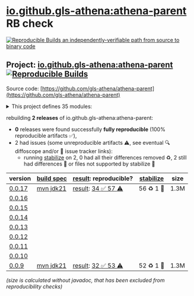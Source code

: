[io.github.gls-athena:athena-parent](https://central.sonatype.com/artifact/io.github.gls-athena/athena-parent/versions) RB check
=======

[![Reproducible Builds](https://reproducible-builds.org/images/logos/rb.svg) an independently-verifiable path from source to binary code](https://reproducible-builds.org/)

## Project: [io.github.gls-athena:athena-parent](https://central.sonatype.com/artifact/io.github.gls-athena/athena-parent/versions) [![Reproducible Builds](https://img.shields.io/endpoint?url=https://raw.githubusercontent.com/jvm-repo-rebuild/reproducible-central/master/content/io/github/gls-athena/badge.json)](https://github.com/jvm-repo-rebuild/reproducible-central/blob/master/content/io/github/gls-athena/README.md)

Source code: [https://github.com/gls-athena/athena-parent](https://github.com/gls-athena/athena-parent)

<details><summary>This project defines 35 modules:</summary>

* [io.github.gls-athena.cloud.boot:athena-cloud-boot](https://central.sonatype.com/artifact/io.github.gls-athena.cloud.boot/athena-cloud-boot/overview)
* [io.github.gls-athena.cloud.core:athena-cloud-core](https://central.sonatype.com/artifact/io.github.gls-athena.cloud.core/athena-cloud-core/overview)
* [io.github.gls-athena.cloud:athena-cloud](https://central.sonatype.com/artifact/io.github.gls-athena.cloud/athena-cloud/overview)
* [io.github.gls-athena.common.bean:athena-common-bean](https://central.sonatype.com/artifact/io.github.gls-athena.common.bean/athena-common-bean/overview)
* [io.github.gls-athena.common.core:athena-common-core](https://central.sonatype.com/artifact/io.github.gls-athena.common.core/athena-common-core/overview)
* [io.github.gls-athena.common:athena-common](https://central.sonatype.com/artifact/io.github.gls-athena.common/athena-common/overview)
* [io.github.gls-athena.sdk.amap:athena-sdk-amap](https://central.sonatype.com/artifact/io.github.gls-athena.sdk.amap/athena-sdk-amap/overview)
* [io.github.gls-athena.sdk.core:athena-sdk-core](https://central.sonatype.com/artifact/io.github.gls-athena.sdk.core/athena-sdk-core/overview)
* [io.github.gls-athena.sdk.feishu:athena-sdk-feishu](https://central.sonatype.com/artifact/io.github.gls-athena.sdk.feishu/athena-sdk-feishu/overview)
* [io.github.gls-athena.sdk.log:athena-sdk-log](https://central.sonatype.com/artifact/io.github.gls-athena.sdk.log/athena-sdk-log/overview)
* [io.github.gls-athena.sdk.message:athena-sdk-message](https://central.sonatype.com/artifact/io.github.gls-athena.sdk.message/athena-sdk-message/overview)
* [io.github.gls-athena.sdk.wechat:athena-sdk-wechat](https://central.sonatype.com/artifact/io.github.gls-athena.sdk.wechat/athena-sdk-wechat/overview)
* [io.github.gls-athena.sdk.xxl.job:athena-sdk-xxl-job](https://central.sonatype.com/artifact/io.github.gls-athena.sdk.xxl.job/athena-sdk-xxl-job/overview)
* [io.github.gls-athena.sdk:athena-sdk](https://central.sonatype.com/artifact/io.github.gls-athena.sdk/athena-sdk/overview)
* [io.github.gls-athena.starter.aliyun.core:athena-starter-aliyun-core](https://central.sonatype.com/artifact/io.github.gls-athena.starter.aliyun.core/athena-starter-aliyun-core/overview)
* [io.github.gls-athena.starter.aliyun.oss:athena-starter-aliyun-oss](https://central.sonatype.com/artifact/io.github.gls-athena.starter.aliyun.oss/athena-starter-aliyun-oss/overview)
* [io.github.gls-athena.starter.aliyun.sms:athena-starter-aliyun-sms](https://central.sonatype.com/artifact/io.github.gls-athena.starter.aliyun.sms/athena-starter-aliyun-sms/overview)
* [io.github.gls-athena.starter.async:athena-starter-async](https://central.sonatype.com/artifact/io.github.gls-athena.starter.async/athena-starter-async/overview)
* [io.github.gls-athena.starter.core:athena-starter-core](https://central.sonatype.com/artifact/io.github.gls-athena.starter.core/athena-starter-core/overview)
* [io.github.gls-athena.starter.data.jpa:athena-starter-data-jpa](https://central.sonatype.com/artifact/io.github.gls-athena.starter.data.jpa/athena-starter-data-jpa/overview)
* [io.github.gls-athena.starter.data.redis:athena-starter-data-redis](https://central.sonatype.com/artifact/io.github.gls-athena.starter.data.redis/athena-starter-data-redis/overview)
* [io.github.gls-athena.starter.dynamic.datasource:athena-starter-dynamic-datasource](https://central.sonatype.com/artifact/io.github.gls-athena.starter.dynamic.datasource/athena-starter-dynamic-datasource/overview)
* [io.github.gls-athena.starter.excel:athena-starter-excel](https://central.sonatype.com/artifact/io.github.gls-athena.starter.excel/athena-starter-excel/overview)
* [io.github.gls-athena.starter.file:athena-starter-file](https://central.sonatype.com/artifact/io.github.gls-athena.starter.file/athena-starter-file/overview)
* [io.github.gls-athena.starter.jasper:athena-starter-jasper](https://central.sonatype.com/artifact/io.github.gls-athena.starter.jasper/athena-starter-jasper/overview)
* [io.github.gls-athena.starter.json:athena-starter-json](https://central.sonatype.com/artifact/io.github.gls-athena.starter.json/athena-starter-json/overview)
* [io.github.gls-athena.starter.mybatis:athena-starter-mybatis](https://central.sonatype.com/artifact/io.github.gls-athena.starter.mybatis/athena-starter-mybatis/overview)
* [io.github.gls-athena.starter.pdf:athena-starter-pdf](https://central.sonatype.com/artifact/io.github.gls-athena.starter.pdf/athena-starter-pdf/overview)
* [io.github.gls-athena.starter.swagger:athena-starter-swagger](https://central.sonatype.com/artifact/io.github.gls-athena.starter.swagger/athena-starter-swagger/overview)
* [io.github.gls-athena.starter.web:athena-starter-web](https://central.sonatype.com/artifact/io.github.gls-athena.starter.web/athena-starter-web/overview)
* [io.github.gls-athena.starter.word:athena-starter-word](https://central.sonatype.com/artifact/io.github.gls-athena.starter.word/athena-starter-word/overview)
* [io.github.gls-athena.starter:athena-starter](https://central.sonatype.com/artifact/io.github.gls-athena.starter/athena-starter/overview)
* [io.github.gls-athena:athena-bom](https://central.sonatype.com/artifact/io.github.gls-athena/athena-bom/overview)
* [io.github.gls-athena:athena-parent](https://central.sonatype.com/artifact/io.github.gls-athena/athena-parent/overview)
* [io.github.gls-athena:athena-project](https://central.sonatype.com/artifact/io.github.gls-athena/athena-project/overview)
</details>

rebuilding **2 releases** of io.github.gls-athena:athena-parent:
- **0** releases were found successfully **fully reproducible** (100% reproducible artifacts :white_check_mark:),
- 2 had issues (some unreproducible artifacts :warning:, see eventual :mag: diffoscope and/or :memo: issue tracker links):
  - running [stabilize](doc/stabilize.md) on 2, 0 had all their differences removed :recycle:, 2 still had differences :rotating_light: or files not supported by stabilize :no_entry_sign:

| version | [build spec](/BUILDSPEC.md) | [result](https://reproducible-builds.org/docs/jvm/): reproducible? | [stabilize](https://github.com/google/oss-rebuild/blob/main/cmd/stabilize/README.md) | size |
| -- | --------- | ------ | ------ | -- |
| [0.0.17](https://central.sonatype.com/artifact/io.github.gls-athena/athena-parent/0.0.17/pom) | [mvn jdk21](athena-0.0.17.buildspec) | [result](athena-parent-0.0.17.buildinfo): [34 :white_check_mark:  57 :warning:](athena-parent-0.0.17.buildcompare) | 56 :recycle: 1 :no_entry_sign: | 1.3M |
| [0.0.16](https://central.sonatype.com/artifact/io.github.gls-athena/athena-parent/0.0.16/pom) | | | |
| [0.0.15](https://central.sonatype.com/artifact/io.github.gls-athena/athena-parent/0.0.15/pom) | | | |
| [0.0.14](https://central.sonatype.com/artifact/io.github.gls-athena/athena-parent/0.0.14/pom) | | | |
| [0.0.13](https://central.sonatype.com/artifact/io.github.gls-athena/athena-parent/0.0.13/pom) | | | |
| [0.0.12](https://central.sonatype.com/artifact/io.github.gls-athena/athena-parent/0.0.12/pom) | | | |
| [0.0.11](https://central.sonatype.com/artifact/io.github.gls-athena/athena-parent/0.0.11/pom) | | | |
| [0.0.10](https://central.sonatype.com/artifact/io.github.gls-athena/athena-parent/0.0.10/pom) | | | |
| [0.0.9](https://central.sonatype.com/artifact/io.github.gls-athena/athena-parent/0.0.9/pom) | [mvn jdk21](athena-0.0.9.buildspec) | [result](athena-parent-0.0.9.buildinfo): [32 :white_check_mark:  53 :warning:](athena-parent-0.0.9.buildcompare) | 52 :recycle: 1 :no_entry_sign: | 1.3M |

<i>(size is calculated without javadoc, that has been excluded from reproducibility checks)</i>
